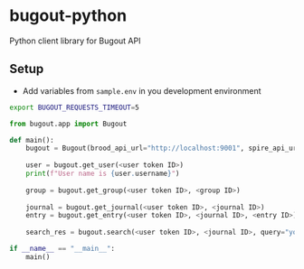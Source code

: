 # bugout-python
Python client library for Bugout API

## Setup
- Add variables from `sample.env` in you development environment
```bash
export BUGOUT_REQUESTS_TIMEOUT=5
```

```python
from bugout.app import Bugout

def main():
    bugout = Bugout(brood_api_url="http://localhost:9001", spire_api_url="http://localhost:9002")
    
    user = bugout.get_user(<user token ID>)
    print(f"User name is {user.username}")
    
    group = bugout.get_group(<user token ID>, <group ID>)
    
    journal = bugout.get_journal(<user token ID>, <journal ID>)
    entry = bugout.get_entry(<user token ID>, <journal ID>, <entry ID>)
    
    search_res = bugout.search(<user token ID>, <journal ID>, query="your query", content=False)

if __name__ == "__main__":
    main()
```
